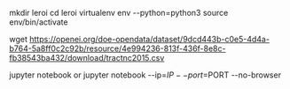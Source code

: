 mkdir leroi
cd leroi
virtualenv env --python=python3
source env/bin/activate

wget https://openei.org/doe-opendata/dataset/9dcd443b-c0e5-4d4a-b764-5a8ff0c2c92b/resource/4e994236-813f-436f-8e8c-fb38543ba432/download/tractnc2015.csv

jupyter notebook
or
jupyter notebook --ip=$IP --port=$PORT --no-browser

